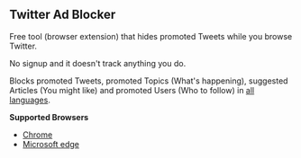 ## Twitter Ad Blocker

Free tool (browser extension) that hides promoted Tweets while you browse Twitter.

No signup and it doesn't track anything you do.

Blocks promoted Tweets, promoted Topics (What's happening), suggested Articles (You might like) and promoted Users (Who to follow) in [all languages](https://github.com/ryanckulp/twitter_ad_blocker/pull/18).

**Supported Browsers**

- [Chrome](https://chrome.google.com/webstore/detail/hide-twitter-ads-block-pr/bapmhjebfdbdpjjfafnkfidijkjlkakf?hl=en)
- [Microsoft edge](https://github.com/ryanckulp/twitter_ad_blocker/issues/34)
